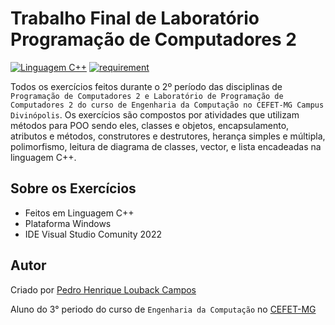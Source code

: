 Trabalho Final de Laboratório Programação de Computadores 2
===========
[![Linguagem C++](https://img.shields.io/badge/Linguagem-C%2B%2B-green.svg)](https://github.com/PedroLouback/TrabalhoFinal-Prog.2)
[![requirement](https://img.shields.io/badge/IDE-Visual%3A%3AStudio%3A%3AComunity2022-orange.svg)](https://visualstudio.microsoft.com/pt-br/downloads/)

 Todos os exercícios feitos durante o 2º período das disciplinas de `Programação de Computadores 2 e Laboratório de Programação de Computadores 2 do curso de Engenharia da Computação no CEFET-MG Campus Divinópolis`. Os exercícios são compostos por atividades que utilizam métodos para POO sendo eles, classes e objetos, encapsulamento, atributos e métodos, construtores e destrutores, herança simples e múltipla, polimorfismo, leitura de diagrama de classes, vector, e lista encadeadas na linguagem C++.

## Sobre os Exercícios

* Feitos em Linguagem C++
* Plataforma Windows
* IDE Visual Studio Comunity 2022

## Autor

Criado por [Pedro Henrique Louback Campos](https://www.linkedin.com/in/pedro-henrique-louback-campos-0a4a03205/)

Aluno do 3° periodo do curso de `Engenharia da Computação` no [CEFET-MG](https://www.cefetmg.br)